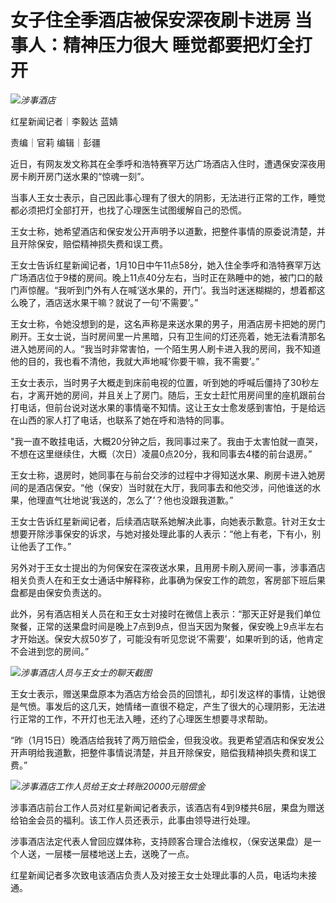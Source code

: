# 女子住全季酒店被保安深夜刷卡进房 当事人：精神压力很大 睡觉都要把灯全打开

![](https://inews.gtimg.com/newsapp_bt/0/15613678862/1000)_涉事酒店_

红星新闻记者｜李毅达 蓝婧

责编｜官莉 编辑｜彭疆

近日，有网友发文称其在全季呼和浩特赛罕万达广场酒店入住时，遭遇保安深夜用房卡刷开房门送水果的“惊魂一刻”。

当事人王女士表示，自己因此事心理有了很大的阴影，无法进行正常的工作，睡觉都必须把灯全部打开，也找了心理医生试图缓解自己的恐慌。

王女士称，她希望酒店和保安发公开声明予以道歉，把整件事情的原委说清楚，并且开除保安，赔偿精神损失费和误工费。

王女士告诉红星新闻记者，1月10日中午11点58分，她入住全季呼和浩特赛罕万达广场酒店位于9楼的房间。晚上11点40分左右，当时正在熟睡中的她，被门口的敲门声惊醒。“我听到门外有人在喊‘送水果的，开门’。我当时迷迷糊糊的，想着都这么晚了，酒店送水果干嘛？就说了一句‘不需要’。”

王女士称，令她没想到的是，这名声称是来送水果的男子，用酒店房卡把她的房门刷开。王女士说，当时房间里一片黑暗，只有卫生间的灯还亮着，她无法看清那名进入她房间的人。“我当时非常害怕，一个陌生男人刷卡进入我的房间，我不知道他的目的，我也看不清他，我就大声地喊‘你要干嘛，我不需要’。”

王女士表示，当时男子大概走到床前电视的位置，听到她的呼喊后僵持了30秒左右，才离开她的房间，并且关上了房门。随后，王女士赶忙用房间里的座机跟前台打电话，但前台说对送水果的事情毫不知情。这让王女士愈发感到害怕，于是给远在山西的家人打了电话，也联系了她在呼和浩特的同事。

"我一直不敢挂电话，大概20分钟之后，我同事过来了。我由于太害怕就一直哭，不想在这里继续住，大概（次日）凌晨0点20分，我和同事去4楼的前台退房。”

王女士称，退房时，她同事在与前台交涉的过程中才得知送水果、刷房卡进入她房间的是酒店保安。“他（保安）当时就在大厅，我同事去和他交涉，问他谁送的水果，他理直气壮地说‘我送的，怎么了’？他也没跟我道歉。”

王女士告诉红星新闻记者，后续酒店联系她解决此事，向她表示歉意。针对王女士想要开除涉事保安的诉求，与她对接处理此事的人表示：“他上有老，下有小，别让他丢了工作。”

另外对于王女士提出的为何保安在深夜送水果，且用房卡刷入房间一事，涉事酒店相关负责人在和王女士通话中解释称，此事确为保安工作的疏忽，客房部下班后果盘都是由保安负责送的。

此外，另有酒店相关人员在和王女士对接时在微信上表示：“那天正好是我们单位聚餐，正常的送果盘时间是晚上7点到9点，但当天因为聚餐，保安晚上9点半左右才开始送。保安大叔50岁了，可能没有听见您说‘不需要’，如果听到的话，他肯定不会进到您的房间。”

![](https://inews.gtimg.com/newsapp_bt/0/15613678869/1000)_涉事酒店人员与王女士的聊天截图_

王女士表示，赠送果盘原本为酒店方给会员的回馈礼，却引发这样的事情，让她很是气愤。事发后的这几天，她情绪一直很不稳定，产生了很大的心理阴影，无法进行正常的工作，不开灯也无法入睡，还约了心理医生想要寻求帮助。

“昨（1月15日）晚酒店给我转了两万赔偿金，但我没收。我更希望酒店和保安发公开声明给我道歉，把整件事情说清楚，并且开除保安，赔偿我精神损失费和误工费。”

![](https://inews.gtimg.com/newsapp_bt/0/15613678913/1000)_涉事酒店工作人员给王女士转账20000元赔偿金_

涉事酒店前台工作人员对红星新闻记者表示，该酒店有4到9楼共6层，果盘为赠送给铂金会员的福利。该工作人员还表示，此事由领导进行处理。

涉事酒店法定代表人曾回应媒体称，支持顾客合理合法维权，（保安送果盘）是一个人送，一层楼一层楼地送上去，送晚了一点。

红星新闻记者多次致电该酒店负责人及对接王女士处理此事的人员，电话均未接通。

